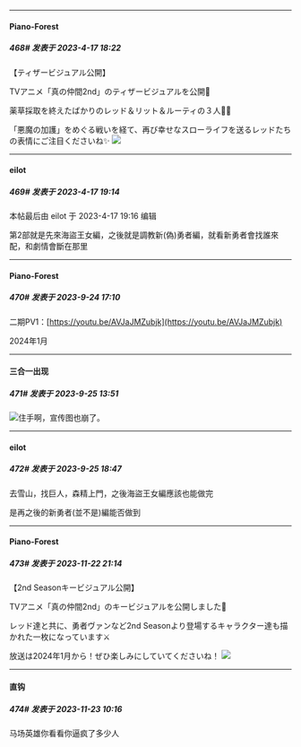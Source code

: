 
*****

####  Piano-Forest  
##### 468#       发表于 2023-4-17 18:22

【ティザービジュアル公開】

TVアニメ「真の仲間2nd」のティザービジュアルを公開🎊

薬草採取を終えたばかりのレッド＆リット＆ルーティの３人🌿🧺

「悪魔の加護」をめぐる戦いを経て、再び幸せなスローライフを送るレッドたちの表情にご注目くださいね✨
<img src="https://p.sda1.dev/10/b4a417dfd93777c055cbeb04111f1f53/20230417_181812.jpg" referrerpolicy="no-referrer">


*****

####  eilot  
##### 469#       发表于 2023-4-17 19:14

 本帖最后由 eilot 于 2023-4-17 19:16 编辑 

第2部就是先來海盜王女編，之後就是調教新(偽)勇者編，就看新勇者會找誰來配，和劇情會斷在那里

*****

####  Piano-Forest  
##### 470#       发表于 2023-9-24 17:10

二期PV1：[https://youtu.be/AVJaJMZubjk](https://youtu.be/AVJaJMZubjk)

2024年1月


*****

####  三合一出现  
##### 471#       发表于 2023-9-25 13:51

<img src="https://static.saraba1st.com/image/smiley/face2017/067.png" referrerpolicy="no-referrer">住手啊，宣传图也崩了。


*****

####  eilot  
##### 472#       发表于 2023-9-25 18:47

去雪山，找巨人，森精上門，之後海盜王女編應該也能做完

是再之後的新勇者(並不是)編能否做到

*****

####  Piano-Forest  
##### 473#       发表于 2023-11-22 21:14

【2nd Seasonキービジュアル公開】

TVアニメ「真の仲間2nd」のキービジュアルを公開しました🎊

レッド達と共に、勇者ヴァンなど2nd Seasonより登場するキャラクター達も描かれた一枚になっています⚔

放送は2024年1月から！ぜひ楽しみにしていてくださいね！
<img src="https://p.sda1.dev/14/1c113eced3c1f12443f59fcfbbdb3a5a/20231122_211317.jpg" referrerpolicy="no-referrer">


*****

####  直钩  
##### 474#       发表于 2023-11-23 10:16

马场英雄你看看你逼疯了多少人

